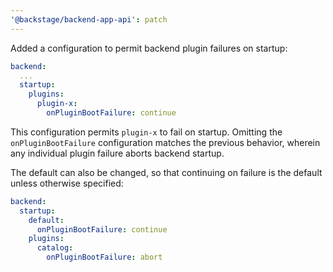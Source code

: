 ```yaml
---
'@backstage/backend-app-api': patch
---
```


Added a configuration to permit backend plugin failures on startup:

```yaml
backend:
  ...
  startup:
    plugins:
      plugin-x:
        onPluginBootFailure: continue
```

This configuration permits `plugin-x` to fail on startup. Omitting the
`onPluginBootFailure` configuration matches the previous behavior, wherein any
individual plugin failure aborts backend startup.

The default can also be changed, so that continuing on failure is the default
unless otherwise specified:

```yaml
backend:
  startup:
    default:
      onPluginBootFailure: continue
    plugins:
      catalog:
        onPluginBootFailure: abort
```
